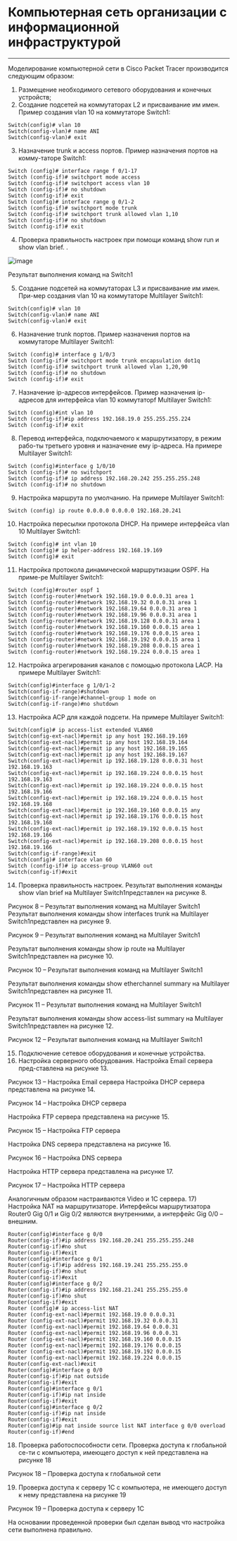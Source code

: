 # Компьютерная сеть организации с информационной инфраструктурой
***
Моделирование компьютерной сети в Cisco Packet Tracer производится следующим образом:
1) Размещение необходимого сетевого оборудования и конечных устройств;
2) Создание подсетей на коммутаторах L2 и присваивание им имен. Пример создания vlan 10 на коммутаторе Switch1:
```
Switch(config)# vlan 10
Switch(config-vlan)# name ANI
Switch(config-vlan)# exit
```

3) Назначение trunk и access портов. Пример назначения портов на комму-таторе Switch1:
```
Switch (config)# interface range f 0/1-17
Switch (config-if)# switchport mode access
Switch (config-if)# switchport access vlan 10
Switch (config-if)# no shutdown
Switch (config-if)# exit
Switch (config)# interface range g 0/1-2
Switch (config-if)# switchport mode trunk
Switch (config-if)# switchport trunk allowed vlan 1,10
Switch (config-if)# no shutdown
Switch (config-if)# exit
```
4) Проверка правильность настроек при помощи команд show run и show vlan brief. .

 ![image](https://user-images.githubusercontent.com/124536839/216854582-49853fa8-3afb-45ed-9c28-ea3d93bba130.png)

Результат выполнения команд на Switch1

5) Создание подсетей на коммутаторах L3 и присваивание им имен. При-мер создания vlan 10 на коммутаторе Multilayer Switch1:
```
Switch(config)# vlan 10
Switch(config-vlan)# name ANI
Switch(config-vlan)# exit
```
6) Назначение trunk портов. Пример назначения портов на коммутаторе Multilayer Switch1:
```
Switch (config)# interface g 1/0/3
Switch (config-if)# switchport mode trunk encapsulation dot1q
Switch (config-if)# switchport trunk allowed vlan 1,20,90
Switch (config-if)# no shutdown
Switch (config-if)# exit
```
7) Назначение ip-адресов интерфейсов. Пример назначения ip-адресов для интерфейса vlan 10 коммутаторf Multilayer Switch1:
```
Switch (config)#int vlan 10
Switch (config-if)#ip address 192.168.19.0 255.255.255.224
Switch (config-if)# exit
```
8) Перевод интерфейса, подключаемого к маршрутизатору, в режим рабо-ты третьего уровня и назначение ему ip-адреса. На примере Multilayer Switch1:
```
Switch (config)#interface g 1/0/10
Switch (config-if)# no switchport
Switch (config-if)# ip address 192.168.20.242 255.255.255.248
Switch (config-if)# no shutdown
```
9) Настройка маршрута по умолчанию. На примере Multilayer Switch1:
```
Switch (config) ip route 0.0.0.0 0.0.0.0 192.168.20.241
```
10) Настройка пересылки протокола DHCP. На примере интерфейса vlan 10 Multilayer Switch1:
```
Switch (config)# int vlan 10
Switch (config)# ip helper-address 192.168.19.169
Switch (config)# exit
```
11) Настройка протокола динамической маршрутизации OSPF. На приме-ре Multilayer Switch1:
```
Switch (config)#router ospf 1
Switch (config-router)#network 192.168.19.0 0.0.0.31 area 1
Switch (config-router)#network 192.168.19.32 0.0.0.31 area 1
Switch (config-router)#network 192.168.19.64 0.0.0.31 area 1
Switch (config-router)#network 192.168.19.96 0.0.0.31 area 1
Switch (config-router)#network 192.168.19.128 0.0.0.31 area 1
Switch (config-router)#network 192.168.19.160 0.0.0.15 area 1
Switch (config-router)#network 192.168.19.176 0.0.0.15 area 1
Switch (config-router)#network 192.168.19.192 0.0.0.15 area 1
Switch (config-router)#network 192.168.19.208 0.0.0.15 area 1
Switch (config-router)#network 192.168.19.224 0.0.0.15 area 1
```
12) Настройка агрегирования каналов с помощью протокола LACP. На примере Multilayer Switch1:
```
Switch(config)#interface g 1/0/1-2
Switch(config-if-range)#shutdown
Switch(config-if-range)#channel-group 1 mode on
Switch(config-if-range)#no shutdown
```
13) Настройка ACP для каждой подсети. На примере Multilayer Switch1:
```
Switch(config)# ip access-list extended VLAN60
Switch(config-ext-nacl)#permit ip any host 192.168.19.169
Switch(config-ext-nacl)#permit ip any host 192.168.19.164
Switch(config-ext-nacl)#permit ip any host 192.168.19.165
Switch(config-ext-nacl)#permit ip any host 192.168.19.167
Switch(config-ext-nacl)#permit ip 192.168.19.128 0.0.0.31 host 192.168.19.163
Switch(config-ext-nacl)#permit ip 192.168.19.224 0.0.0.15 host 192.168.19.163
Switch(config-ext-nacl)#permit ip 192.168.19.224 0.0.0.15 host 192.168.19.166
Switch(config-ext-nacl)#permit ip 192.168.19.224 0.0.0.15 host 192.168.19.168
Switch(config-ext-nacl)#permit ip 192.168.19.160 0.0.0.15 any
Switch(config-ext-nacl)#permit ip 192.168.19.176 0.0.0.15 host 192.168.19.168
Switch(config-ext-nacl)#permit ip 192.168.19.192 0.0.0.15 host 192.168.19.166
Switch(config-ext-nacl)#permit ip 192.168.19.208 0.0.0.15 host 192.168.19.166
Switch(config-if-range)#exit
Switch(config)# interface vlan 60
Switch (config-if)# ip access-group VLAN60 out
Switch(config-if)#exit
```
14) Проверка правильность настроек. Результат выполнения команды show vlan brief на Multilayer Switch1представлен на рисунке 8.

 

Рисунок 8 – Результат выполнения команд на Multilayer Switch1
Результат выполнения команды show interfaces trunk на Multilayer Switch1представлен на рисунке 9.

 

Рисунок 9 – Результат выполнения команд на Multilayer Switch1

Результат выполнения команды show ip route на Multilayer Switch1представлен на рисунке 10.

 

Рисунок 10 – Результат выполнения команд на Multilayer Switch1

Результат выполнения команды show etherchannel summary на Multilayer Switch1представлен на рисунке 11.


 

Рисунок 11 – Результат выполнения команд на Multilayer Switch1

Результат выполнения команды show access-list summary на Multilayer Switch1представлен на рисунке 12.

 

Рисунок 12 – Результат выполнения команд на Multilayer Switch1

15) Подключение сетевое оборудования и конечные устройства.
16) Настройка серверного оборудования. Настройка Email сервера пред-ставлена на рисунке 13.

 

Рисунок 13 – Настройка Email сервера
Настройка DHCP сервера представлена на рисунке 14.

 

Рисунок 14 – Настройка DHCP сервера

Настройка FTP сервера представлена на рисунке 15.

 

Рисунок 15 – Настройка FTP сервера

Настройка DNS сервера представлена на рисунке 16.

 

Рисунок 16 – Настройка DNS сервера

Настройка HTTP сервера представлена на рисунке 17.

 

Рисунок 17 – Настройка HTTP сервера

Аналогичным образом настраиваются Video и 1С сервера.
17) Настройка NAT на маршрутизаторе. Интерфейсы маршрутизатора Router0 Gig 0/1 и Gig 0/2 являются внутренними, а интерфейс Gig 0/0 – внешним.
```
Router(config)#interface g 0/0
Router(config-if)#ip address 192.168.20.241 255.255.255.248
Router(config-if)#no shut
Router(config-if)#exit
Router(config)#interface g 0/1
Router(config-if)#ip address 192.168.19.241 255.255.255.0
Router(config-if)#no shut
Router(config-if)#exit
Router(config)#interface g 0/2
Router(config-if)#ip address 192.168.21.241 255.255.255.0
Router(config-if)#no shut
Router(config-if)#exit
Router (config)# ip access-list NAT
Router (config-ext-nacl)#permit 192.168.19.0 0.0.0.31
Router (config-ext-nacl)#permit 192.168.19.32 0.0.0.31
Router (config-ext-nacl)#permit 192.168.19.64 0.0.0.31
Router (config-ext-nacl)#permit 192.168.19.96 0.0.0.31
Router (config-ext-nacl)#permit 192.168.19.160 0.0.0.15
Router (config-ext-nacl)#permit 192.168.19.176 0.0.0.15
Router (config-ext-nacl)#permit 192.168.19.192 0.0.0.15
Router (config-ext-nacl)#permit 192.168.19.224 0.0.0.15
Router(config-ext-nacl)#exit
Router(config)#interface g 0/0
Router(config-if)#ip nat outside
Router(config-if)#exit
Router(config)#interface g 0/1
Router(config-if)#ip nat inside
Router(config-if)#exit
Router(config)#interface g 0/2
Router(config-if)#ip nat inside
Router(config-if)#exit
Router(config)#ip nat inside source list NAT interface g 0/0 overload
Router(config-if)#end
```
18) Проверка работоспособности сети. Проверка доступа к глобальной се-ти с компьютера, имеющего доступ к ней представлена на рисунке 18

 

Рисунок 18 – Проверка доступа к глобальной сети

19) Проверка доступа к серверу 1С с компьютера, не имеющего доступ к нему представлена на рисунке 19

 

Рисунок 19 – Проверка доступа к серверу 1С

На основании проведенной проверки был сделан вывод что настройка сети выполнена правильно.
